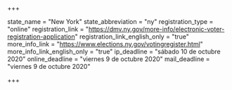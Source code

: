 +++

state_name = "New York"
state_abbreviation = "ny"
registration_type = "online"
registration_link = "https://dmv.ny.gov/more-info/electronic-voter-registration-application"
registration_link_english_only = "true"
more_info_link = "https://www.elections.ny.gov/votingregister.html"
more_info_link_english_only = "true"
ip_deadline = "sábado 10 de octubre 2020"
online_deadline = "viernes 9 de octubre 2020"
mail_deadline = "viernes 9 de octubre 2020"

+++